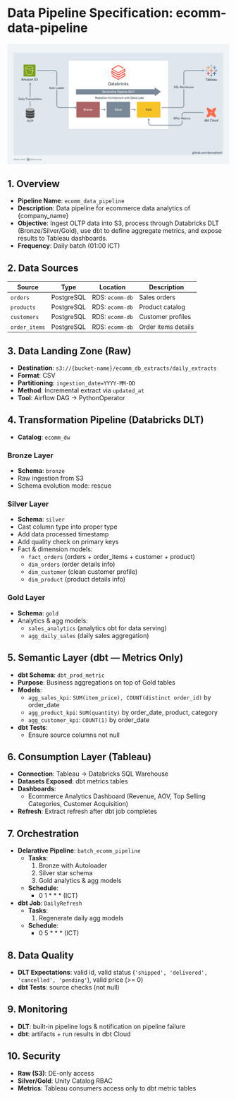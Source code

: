 # Data Pipeline Specification: ecomm-data-pipeline
![Pipeline Design](pipeline_design.png)

## 1. Overview
- **Pipeline Name**: `ecomm_data_pipeline`
- **Description**: Data pipeline for ecommerce data analytics of {company_name}
- **Objective**: Ingest OLTP data into S3, process through Databricks DLT (Bronze/Silver/Gold), use dbt to define aggregate metrics, and expose results to Tableau dashboards.
- **Frequency**: Daily batch (01:00 ICT)


## 2. Data Sources
| Source       | Type        | Location         | Description         |
|--------------|-------------|-----------------|----------------------|
| `orders`     | PostgreSQL  | RDS: `ecomm-db` | Sales orders         |
| `products`   | PostgreSQL  | RDS: `ecomm-db` | Product catalog      |
| `customers`  | PostgreSQL  | RDS: `ecomm-db` | Customer profiles    |
| `order_items`| PostgreSQL  | RDS: `ecomm-db` | Order items details  |


## 3. Data Landing Zone (Raw)
- **Destination**: `s3://{bucket-name}/ecomm_db_extracts/daily_extracts`
- **Format**: CSV
- **Partitioning**: `ingestion_date=YYYY-MM-DD`
- **Method**: Incremental extract via `updated_at`
- **Tool**: Airflow DAG → PythonOperator


## 4. Transformation Pipeline (Databricks DLT)
- **Catalog**: `ecomm_dw`

### Bronze Layer
- **Schema**: `bronze`
- Raw ingestion from S3
- Schema evolution mode: rescue

### Silver Layer
- **Schema**: `silver`
- Cast column type into proper type
- Add data processed timestamp
- Add quality check on primary keys
- Fact & dimension models:
  - `fact_orders` (orders + order_items + customer + product)
  - `dim_orders` (order details info)
  - `dim_customer` (clean customer profile)
  - `dim_product` (product details info)

### Gold Layer
- **Schema**: `gold`
- Analytics & agg models:
  - `sales_analytics` (analytics obt for data serving)
  - `agg_daily_sales` (daily sales aggregation)


## 5. Semantic Layer (dbt — Metrics Only)
- **dbt Schema**: `dbt_prod_metric`
- **Purpose**: Business aggregations on top of Gold tables
- **Models**:
  - `agg_sales_kpi`: `SUM(item_price), COUNT(distinct order_id)` by order_date
  - `agg_product_kpi`: `SUM(quantity)` by order_date, product, category
  - `agg_customer_kpi`: `COUNT(1)` by order_date
- **dbt Tests**:
  - Ensure source columns not null


## 6. Consumption Layer (Tableau)
- **Connection**: Tableau → Databricks SQL Warehouse
- **Datasets Exposed**: dbt metrics tables
- **Dashboards**:
  - Ecommerce Analytics Dashboard (Revenue, AOV, Top Selling Categories, Customer Acquisition)
- **Refresh**: Extract refresh after dbt job completes


## 7. Orchestration
- **Delarative Pipeline**: `batch_ecomm_pipeline`
    - **Tasks**:
        1. Bronze with Autoloader
        2. Silver star schema
        3. Gold analytics & agg models
    - **Schedule**:
        - 0 1 * * * (ICT)
- **dbt Job**: `DailyRefresh`
    - **Tasks**:
        1. Regenerate daily agg models
    - **Schedule**:
        - 0 5 * * * (ICT)


## 8. Data Quality
- **DLT Expectations**: valid id, valid status (`'shipped', 'delivered', 'cancelled', 'pending'`), valid price (>= 0)
- **dbt Tests**: source checks (not null)


## 9. Monitoring
- **DLT**: built-in pipeline logs & notification on pipeline failure
- **dbt**: artifacts + run results in dbt Cloud


## 10. Security
- **Raw (S3)**: DE-only access
- **Silver/Gold**: Unity Catalog RBAC
- **Metrics**: Tableau consumers access only to dbt metric tables
